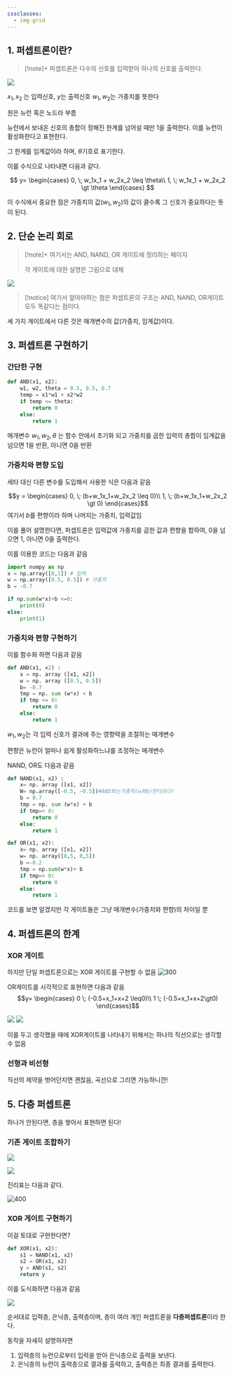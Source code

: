 ```yaml
---
cssclasses:
  - img-grid
---
```


## 1. 퍼셉트론이란?
>[!note]+
>퍼셉트론은 다수의 신호를 입력받아 하나의 신호를 출력한다.
>
>
>


![](https://i.imgur.com/AH1iLbB.png)

$x_1, x_2$ 는 입력신호, $y$는 출력신호 $w_1, w_2$는 가중치를 뜻한다

원은 뉴런 혹은 노드라 부름

뉴런에서 보내온 신호의 총합이 정해진 한계를 넘어설 때만 1을 출력한다. 이를 뉴런이 활성화한다고 표현한다.

그 한계를 임계값이라 하며, $\theta$기호로 표기한다.

이를 수식으로 나타내면 다음과 같다.

$$
y=
\begin{cases}
0, \; w_1x_1 + w_2x_2 \leq \theta\\
1, \; w_1x_1 + w_2x_2 \gt \theta
\end{cases}
$$

이 수식에서 중요한 점은 가중치의 값($w_1, w_2$)의 값이 클수록 그 신호가 중요하다는 뜻이 된다.

## 2. 단순 논리 회로
> [!note]+ 
> 여기서는 AND, NAND, OR 게이트에 정리하는 페이지
> 
> 각 게이트에 대한 설명은 그림으로 대체


![](https://i.imgur.com/PdetrBv.png)

> [!notice] 
> 여기서 알아야하는 점은 퍼셉트론의 구조는 AND, NAND, OR게이트 모두 똑같다는 점이다.


세 가지 게이트에서 다른 것은 매개변수의 값(가중치, 임계값)이다. 

## 3. 퍼셉트론 구현하기

### 간단한 구현
```python
def AND(x1, x2):
	w1, w2, theta = 0.5, 0.5, 0.7
	temp = x1*w1 + x2*w2
	if temp <= theta:
		return 0
	else:
		return 1
```

매개변수 $w_1, w_2, \theta$ 는 함수 안에서 초기화 되고 가중치를 곱한 입력의 총합이 임계값을 넘으면 1을 반환, 아니면 0을 반환

### 가중치와 편향 도입
세타 대신 다른 변수를 도입해서 사용한 식은 다음과 같음

$$y = 
\begin{cases}
0, \; (b+w_1x_1+w_2x_2 \leq 0)\\
1, \; (b+w_1x_1+w_2x_2 \gt 0)
\end{cases}$$
여기서 $b$를 편향이라 하며 나머지는 가중치, 입력값임

이를 풀어 설명한다면, 퍼셉트론은 입력값에 가중치를 곱한 값과 편향을 합하여, 0을 넘으면 1, 아니면 0을 출력한다.

이를 이용한 코드는 다음과 같음
```python
import numpy as np
x = np.array([0,1]) # 입력
w = np.array([0.5, 0.5]) # 가중치
b = -0.7

if np.sum(w*x)+b <=0:
	print(0)
else:
	print(1)
```

### 가중치와 편향 구현하기
이를 함수화 하면 다음과 같음
```python
def AND(x1, ×2) :
	x = np. array ([x1, x2])
	w = np. array ([0.5, 0.5])
	b= -0.7
	tmp = np. sum (w*x) + b 
	if tmp <= 0:
		return 0
	else:
		return 1
```

$w_1, w_2$는 각 입력 신호가 결과에 주는 영향력을 조절하는 매개변수

편향은 뉴런이 얼마나 쉽게 활성화하느냐를 조정하는 매개변수

NAND, OR도 다음과 같음
```python
def NAND(x1, x2) :
	x= np. array ([x1, x2])
	W= np.array([-0.5, -0.5])#AND와는가중치(w와b)만다르다! 
	b = 0.7
	tmp = np. sum (w*x) + b 
	if tmp=< 0:
		return 0 
	else:
		return 1

def OR(x1, x2):
	x= np. array ([x1, x2]) 
	w= np. array([0,5, 0,5]) 
	b =-0.2
	tmp = np.sum(w*x)+ b
	if tmp=< 0: 
		return 0
	else: 
		return 1
```


코드를 보면 알겠지만 각 게이트들은 그냥 매개변수(가중치와 편향)의 차이일 뿐

## 4. 퍼셉트론의 한계
### XOR 게이트
하지만 단일 퍼셉트론으로는 XOR 게이트를 구현할 수 없음
![300](https://i.imgur.com/B0th1K6.png)

OR게이트를 시각적으로 표현하면 다음과 같음
$$y=
\begin{cases}
0 \; (-0.5+x_1+x+2 \leq0)\\
1 \; (-0.5+x_1+x+2\gt0)
\end{cases}$$


![](https://i.imgur.com/SO0s5ce.png)
![](https://i.imgur.com/vXcmnI0.png)

이를 두고 생각했을 때에 XOR게이트를 나타내기 위해서는 하나의 직선으로는 생각할 수 없음


### 선형과 비선형
직선의 제약을 벗어던지면 괜찮음, 곡선으로 그리면 가능하니깐!

## 5. 다층 퍼셉트론
하나가 안된다면, 층을 쌓아서 표현하면 된다!

### 기존 게이트 조합하기

![](https://i.imgur.com/MqAc7yF.png)

![](https://i.imgur.com/kegWho4.png)

진리표는 다음과 같다.


![400](https://i.imgur.com/TXzmIN9.png)

### XOR 게이트 구현하기
이걸 토대로 구현한다면?

```python
def XOR(x1, x2):
	s1 = NAND(x1, x2)
	s2 = OR(x1, x2)
	y = AND(s1, s2)
	return y
```

이를 도식화하면 다음과 같음

![](https://i.imgur.com/Rf82Xke.png)

순서대로 입력층, 은닉층, 출력층이며, 층이 여러 개인 퍼셉트론을 **다층퍼셉트론**이라 한다.

동작을 자세히 설명하자면
1. 입력층의 뉴런으로부터 입력을 받아 은닉층으로 출력을 보낸다.
2. 은닉층의 뉴런이 출력층으로 결과를 출력하고, 출력층은 최종 결과를 출력한다.

